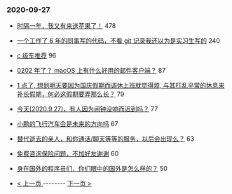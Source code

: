 ### 2020-09-27 
- [时隔一年，我又有来送苹果了！](https://www.v2ex.com/t/710813) 478
- [一个工作了 6 年的同事写的代码，不看 git 记录我还以为是实习生写的](https://www.v2ex.com/t/710808) 240
- [c 级车推荐](https://www.v2ex.com/t/710787) 96
- [0202 年了？ macOS 上有什么好用的邮件客户端？](https://www.v2ex.com/t/710780) 87
- [1 点了, 想到明天要因为国庆假期而调休上班就觉得烦, 与其打乱平常的休息来补长假期，何必这假期要弄那么长？](https://www.v2ex.com/t/710760) 79
- [今天(2020.9.27)，有人因为闹钟没响而迟到吗？](https://www.v2ex.com/t/710812) 77
- [小鹏的飞行汽车会是未来的方向吗](https://www.v2ex.com/t/710789) 67
- [替代逝去的亲人，和你通话/聊天等等的服务，以后会出现么？](https://www.v2ex.com/t/710872) 63
- [免费咨询保险问题，不加好友谢谢](https://www.v2ex.com/t/710838) 60
- [身在国外的程序员们，你们眼中的国外是怎么样的？](https://www.v2ex.com/t/710814) 50 

- [ < 上一页 ](https://github.com/able8/v2ex-hot-record/blob/master/2020-09-26.md) -------- [ 下一页 > ](https://github.com/able8/v2ex-hot-record/blob/master/2020-09-28.md)